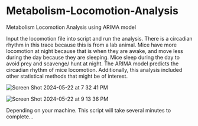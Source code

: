 # Metabolism-Locomotion-Analysis
Metabolism Locomotion Analysis using ARIMA model

Input the locomotion file into script and run the analysis. There is a circadian rhythm in this trace because this is from a lab animal. Mice have more locomotion at night because that is when they are awake, and move less during the day because they are sleeping. Mice sleep during the day to avoid prey and scavenge/ hunt at night. The ARIMA model predicts the circadian rhythm of mice locomotion. Additionally, this analysis included other statistical methods that might be of interest. 


![Screen Shot 2024-05-22 at 7 32 41 PM](https://github.com/cone-a/Metabolism-Locomotion-Analysis/assets/86271932/09f42b29-2b78-419d-be4f-dc5aeb634903)

![Screen Shot 2024-05-22 at 9 13 36 PM](https://github.com/cone-a/Metabolism-Locomotion-Analysis/assets/86271932/386eb042-79c9-4e25-bce7-9a2799c7e67d)

Depending on your machine. This script will take several minutes to complete...
